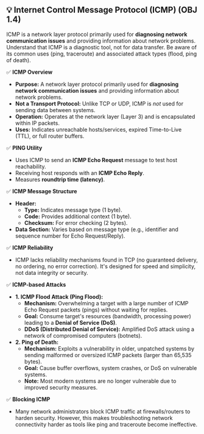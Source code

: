 ## 💡 Internet Control Message Protocol (ICMP) (OBJ 1.4)

ICMP is a network layer protocol primarily used for **diagnosing network communication issues** and providing information about network problems. Understand that ICMP is a diagnostic tool, not for data transfer. Be aware of its common uses (ping, traceroute) and associated attack types (flood, ping of death).

✅ **ICMP Overview**
- **Purpose:** A network layer protocol primarily used for **diagnosing network communication issues** and providing information about network problems.
- **Not a Transport Protocol:** Unlike TCP or UDP, ICMP is *not* used for sending data between systems.
- **Operation:** Operates at the network layer (Layer 3) and is encapsulated within IP packets.
- **Uses:** Indicates unreachable hosts/services, expired Time-to-Live (TTL), or full router buffers.

✅ **PING Utility**
- Uses ICMP to send an **ICMP Echo Request** message to test host reachability.
- Receiving host responds with an **ICMP Echo Reply**.
- Measures **roundtrip time (latency)**.

✅ **ICMP Message Structure**
- **Header:**
  - **Type:** Indicates message type (1 byte).
  - **Code:** Provides additional context (1 byte).
  - **Checksum:** For error checking (2 bytes).
- **Data Section:** Varies based on message type (e.g., identifier and sequence number for Echo Request/Reply).

✅ **ICMP Reliability**
- ICMP lacks reliability mechanisms found in TCP (no guaranteed delivery, no ordering, no error correction). It's designed for speed and simplicity, not data integrity or security.

✅ **ICMP-based Attacks**
- **1. ICMP Flood Attack (Ping Flood):**
  - **Mechanism:** Overwhelming a target with a large number of ICMP Echo Request packets (pings) without waiting for replies.
  - **Goal:** Consume target's resources (bandwidth, processing power) leading to a **Denial of Service (DoS)**.
  - **DDoS (Distributed Denial of Service):** Amplified DoS attack using a network of compromised computers (botnets).
- **2. Ping of Death:**
  - **Mechanism:** Exploits a vulnerability in older, unpatched systems by sending malformed or oversized ICMP packets (larger than 65,535 bytes).
  - **Goal:** Cause buffer overflows, system crashes, or DoS on vulnerable systems.
  - **Note:** Most modern systems are no longer vulnerable due to improved security measures.

✅ **Blocking ICMP**
- Many network administrators block ICMP traffic at firewalls/routers to harden security. However, this makes troubleshooting network connectivity harder as tools like ping and traceroute become ineffective.